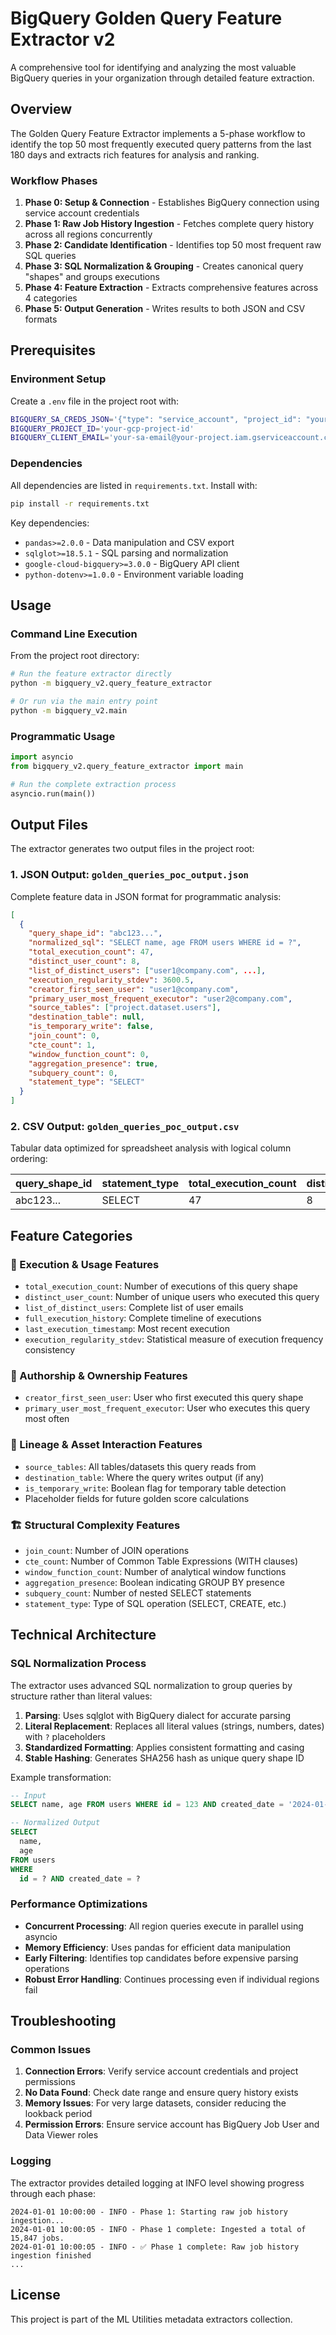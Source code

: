 # BigQuery Golden Query Feature Extractor v2

A comprehensive tool for identifying and analyzing the most valuable BigQuery queries in your organization through detailed feature extraction.

## Overview

The Golden Query Feature Extractor implements a 5-phase workflow to identify the top 50 most frequently executed query patterns from the last 180 days and extracts rich features for analysis and ranking.

### Workflow Phases

1. **Phase 0: Setup & Connection** - Establishes BigQuery connection using service account credentials
2. **Phase 1: Raw Job History Ingestion** - Fetches complete query history across all regions concurrently
3. **Phase 2: Candidate Identification** - Identifies top 50 most frequent raw SQL queries
4. **Phase 3: SQL Normalization & Grouping** - Creates canonical query "shapes" and groups executions
5. **Phase 4: Feature Extraction** - Extracts comprehensive features across 4 categories
6. **Phase 5: Output Generation** - Writes results to both JSON and CSV formats

## Prerequisites

### Environment Setup

Create a `.env` file in the project root with:

```bash
BIGQUERY_SA_CREDS_JSON='{"type": "service_account", "project_id": "your-project", ...}'
BIGQUERY_PROJECT_ID='your-gcp-project-id'
BIGQUERY_CLIENT_EMAIL='your-sa-email@your-project.iam.gserviceaccount.com'
```

### Dependencies

All dependencies are listed in `requirements.txt`. Install with:

```bash
pip install -r requirements.txt
```

Key dependencies:
- `pandas>=2.0.0` - Data manipulation and CSV export
- `sqlglot>=18.5.1` - SQL parsing and normalization
- `google-cloud-bigquery>=3.0.0` - BigQuery API client
- `python-dotenv>=1.0.0` - Environment variable loading

## Usage

### Command Line Execution

From the project root directory:

```bash
# Run the feature extractor directly
python -m bigquery_v2.query_feature_extractor

# Or run via the main entry point
python -m bigquery_v2.main
```

### Programmatic Usage

```python
import asyncio
from bigquery_v2.query_feature_extractor import main

# Run the complete extraction process
asyncio.run(main())
```

## Output Files

The extractor generates two output files in the project root:

### 1. JSON Output: `golden_queries_poc_output.json`

Complete feature data in JSON format for programmatic analysis:

```json
[
  {
    "query_shape_id": "abc123...",
    "normalized_sql": "SELECT name, age FROM users WHERE id = ?",
    "total_execution_count": 47,
    "distinct_user_count": 8,
    "list_of_distinct_users": ["user1@company.com", ...],
    "execution_regularity_stdev": 3600.5,
    "creator_first_seen_user": "user1@company.com",
    "primary_user_most_frequent_executor": "user2@company.com",
    "source_tables": ["project.dataset.users"],
    "destination_table": null,
    "is_temporary_write": false,
    "join_count": 0,
    "cte_count": 1,
    "window_function_count": 0,
    "aggregation_presence": true,
    "subquery_count": 0,
    "statement_type": "SELECT"
  }
]
```

### 2. CSV Output: `golden_queries_poc_output.csv`

Tabular data optimized for spreadsheet analysis with logical column ordering:

| query_shape_id | statement_type | total_execution_count | distinct_user_count | ... |
|----------------|----------------|----------------------|-------------------- |-----|
| abc123...      | SELECT         | 47                   | 8                   | ... |

## Feature Categories

### 🔄 Execution & Usage Features
- `total_execution_count`: Number of executions of this query shape
- `distinct_user_count`: Number of unique users who executed this query
- `list_of_distinct_users`: Complete list of user emails
- `full_execution_history`: Complete timeline of executions
- `last_execution_timestamp`: Most recent execution
- `execution_regularity_stdev`: Statistical measure of execution frequency consistency

### 👥 Authorship & Ownership Features
- `creator_first_seen_user`: User who first executed this query shape
- `primary_user_most_frequent_executor`: User who executes this query most often

### 🔗 Lineage & Asset Interaction Features
- `source_tables`: All tables/datasets this query reads from
- `destination_table`: Where the query writes output (if any)
- `is_temporary_write`: Boolean flag for temporary table detection
- Placeholder fields for future golden score calculations

### 🏗️ Structural Complexity Features
- `join_count`: Number of JOIN operations
- `cte_count`: Number of Common Table Expressions (WITH clauses)
- `window_function_count`: Number of analytical window functions
- `aggregation_presence`: Boolean indicating GROUP BY presence
- `subquery_count`: Number of nested SELECT statements
- `statement_type`: Type of SQL operation (SELECT, CREATE, etc.)

## Technical Architecture

### SQL Normalization Process

The extractor uses advanced SQL normalization to group queries by structure rather than literal values:

1. **Parsing**: Uses sqlglot with BigQuery dialect for accurate parsing
2. **Literal Replacement**: Replaces all literal values (strings, numbers, dates) with `?` placeholders
3. **Standardized Formatting**: Applies consistent formatting and casing
4. **Stable Hashing**: Generates SHA256 hash as unique query shape ID

Example transformation:
```sql
-- Input
SELECT name, age FROM users WHERE id = 123 AND created_date = '2024-01-01'

-- Normalized Output
SELECT
  name,
  age
FROM users
WHERE
  id = ? AND created_date = ?
```

### Performance Optimizations

- **Concurrent Processing**: All region queries execute in parallel using asyncio
- **Memory Efficiency**: Uses pandas for efficient data manipulation
- **Early Filtering**: Identifies top candidates before expensive parsing operations
- **Robust Error Handling**: Continues processing even if individual regions fail

## Troubleshooting

### Common Issues

1. **Connection Errors**: Verify service account credentials and project permissions
2. **No Data Found**: Check date range and ensure query history exists
3. **Memory Issues**: For very large datasets, consider reducing the lookback period
4. **Permission Errors**: Ensure service account has BigQuery Job User and Data Viewer roles

### Logging

The extractor provides detailed logging at INFO level showing progress through each phase:

```
2024-01-01 10:00:00 - INFO - Phase 1: Starting raw job history ingestion...
2024-01-01 10:00:05 - INFO - Phase 1 complete: Ingested a total of 15,847 jobs.
2024-01-01 10:00:05 - INFO - ✅ Phase 1 complete: Raw job history ingestion finished
...
```

## License

This project is part of the ML Utilities metadata extractors collection.
